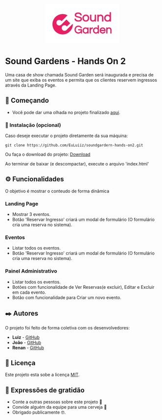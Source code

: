 <p align="center"><img alt="Dindin" height="128" src="https://github.com/EuLuiiz/soundgardern-hands-on2/blob/main/img/Sound-logo%20(1).png"></p>

# Sound Gardens - Hands On 2

Uma casa de show chamada Sound Garden será
inaugurada e precisa de um site que exiba os eventos e
permita que os clientes reservem ingressos através da
Landing Page.

## 🚀 Começando

- Você pode dar uma olhada no projeto finalizado [aqui](https://euluiiz.github.io/soundgardern-hands-on2/index.html).

### 🔧 Instalação (opcional)

Caso deseje executar o projeto diretamente da sua máquina:

```
git clone https://github.com/EuLuiiz/soundgardern-hands-on2.git
```

Ou faça o download do projeto: [Download](https://github.com/EuLuiiz/soundgardern-hands-on2/archive/refs/heads/main.zip)

Ao terminar de baixar (e descompactar), execute o arquivo 'index.html'

## ⚙️ Funcionalidades
O objetivo é mostrar o conteudo de forma dinâmica 

### Landing Page
- Mostrar 3 eventos.
- Botão 'Reservar Ingresso' criará um modal de formulário (O formulário cria uma reserva no sistema).

### Eventos
- Listar todos os eventos.
- Botão 'Reservar Ingresso' criará um modal de formulário (O formulário cria uma reserva no sistema). 

### Painel Administrativo
- Listar todos os eventos.
- Botões com funcionalidade de Ver Reservas(e excluir), Editar e Excluir em cada evento.
- Botão com funcionalidade para Criar um novo evento.

## ✒️ Autores

O projeto foi feito de forma coletiva com os desenvolvedores:

* **Luiz** - [GitHub](https://github.com/EuLuiiz)
* **João** - [GitHub](https://github.com/Joaogarske)
* **Renan** - [GitHub](https://github.com/RenanJello)

## 📄 Licença

Este projeto esta sobe a licença [MIT](./LICENSE).

## 🎁 Expressões de gratidão

* Conte a outras pessoas sobre este projeto 📢
* Convide alguém da equipe para uma cerveja 🍺 
* Obrigado publicamente 🤓.
